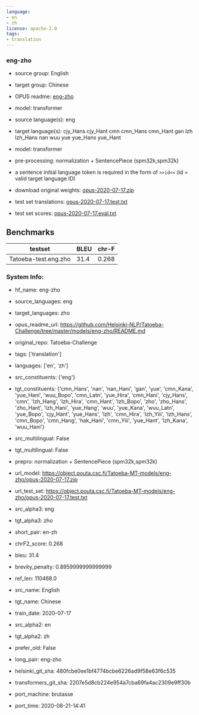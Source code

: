 ```yaml
---
language:
- en
- zh
license: apache-2.0
tags:
- translation
---
```


### eng-zho

* source group: English 
* target group: Chinese 
*  OPUS readme: [eng-zho](https://github.com/Helsinki-NLP/Tatoeba-Challenge/tree/master/models/eng-zho/README.md)

*  model: transformer
* source language(s): eng
* target language(s): cjy_Hans cjy_Hant cmn cmn_Hans cmn_Hant gan lzh lzh_Hans nan wuu yue yue_Hans yue_Hant
* model: transformer
* pre-processing: normalization + SentencePiece (spm32k,spm32k)
* a sentence initial language token is required in the form of `>>id<<` (id = valid target language ID)
* download original weights: [opus-2020-07-17.zip](https://object.pouta.csc.fi/Tatoeba-MT-models/eng-zho/opus-2020-07-17.zip)
* test set translations: [opus-2020-07-17.test.txt](https://object.pouta.csc.fi/Tatoeba-MT-models/eng-zho/opus-2020-07-17.test.txt)
* test set scores: [opus-2020-07-17.eval.txt](https://object.pouta.csc.fi/Tatoeba-MT-models/eng-zho/opus-2020-07-17.eval.txt)

## Benchmarks

| testset               | BLEU  | chr-F |
|-----------------------|-------|-------|
| Tatoeba-test.eng.zho 	| 31.4 	| 0.268 |


### System Info: 
- hf_name: eng-zho

- source_languages: eng

- target_languages: zho

- opus_readme_url: https://github.com/Helsinki-NLP/Tatoeba-Challenge/tree/master/models/eng-zho/README.md

- original_repo: Tatoeba-Challenge

- tags: ['translation']

- languages: ['en', 'zh']

- src_constituents: {'eng'}

- tgt_constituents: {'cmn_Hans', 'nan', 'nan_Hani', 'gan', 'yue', 'cmn_Kana', 'yue_Hani', 'wuu_Bopo', 'cmn_Latn', 'yue_Hira', 'cmn_Hani', 'cjy_Hans', 'cmn', 'lzh_Hang', 'lzh_Hira', 'cmn_Hant', 'lzh_Bopo', 'zho', 'zho_Hans', 'zho_Hant', 'lzh_Hani', 'yue_Hang', 'wuu', 'yue_Kana', 'wuu_Latn', 'yue_Bopo', 'cjy_Hant', 'yue_Hans', 'lzh', 'cmn_Hira', 'lzh_Yiii', 'lzh_Hans', 'cmn_Bopo', 'cmn_Hang', 'hak_Hani', 'cmn_Yiii', 'yue_Hant', 'lzh_Kana', 'wuu_Hani'}

- src_multilingual: False

- tgt_multilingual: False

- prepro:  normalization + SentencePiece (spm32k,spm32k)

- url_model: https://object.pouta.csc.fi/Tatoeba-MT-models/eng-zho/opus-2020-07-17.zip

- url_test_set: https://object.pouta.csc.fi/Tatoeba-MT-models/eng-zho/opus-2020-07-17.test.txt

- src_alpha3: eng

- tgt_alpha3: zho

- short_pair: en-zh

- chrF2_score: 0.268

- bleu: 31.4

- brevity_penalty: 0.8959999999999999

- ref_len: 110468.0

- src_name: English

- tgt_name: Chinese

- train_date: 2020-07-17

- src_alpha2: en

- tgt_alpha2: zh

- prefer_old: False

- long_pair: eng-zho

- helsinki_git_sha: 480fcbe0ee1bf4774bcbe6226ad9f58e63f6c535

- transformers_git_sha: 2207e5d8cb224e954a7cba69fa4ac2309e9ff30b

- port_machine: brutasse

- port_time: 2020-08-21-14:41
